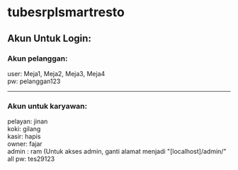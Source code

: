 # tubesrplsmartresto
## Akun Untuk Login:
### Akun pelanggan:
user: Meja1, Meja2, Meja3, Meja4
<br>pw: pelanggan123
__________
### Akun untuk karyawan:<br>
pelayan: jinan<br>
koki: gilang<br>
kasir: hapis<br>
owner: fajar<br>
admin : ram (Untuk akses admin, ganti alamat menjadi "[localhost]/admin/" 
<br>
all pw: tes29123
